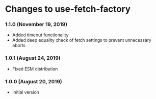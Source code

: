 # Changes to use-fetch-factory

### 1.1.0 (November 19, 2019)

- Added timeout functionality
- Added deep equality check of fetch settings to prevent unnecessary aborts

### 1.0.1 (August 24, 2019)

- Fixed ESM distribution

### 1.0.0 (August 20, 2019)

- Initial version
